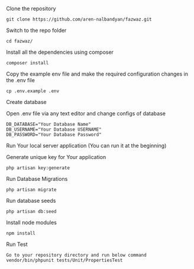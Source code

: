 Clone the repository

    git clone https://github.com/aren-nalbandyan/fazwaz.git
    
Switch to the repo folder

    cd fazwaz/
    
Install all the dependencies using composer

    composer install
    
Copy the example env file and make the required configuration changes in the .env file
    
    cp .env.example .env
    
Create database
    
Open .env file via any text editor and change configs of database 

    DB_DATABASE="Your Database Name"
    DB_USERNAME="Your Database USERNAME"
    DB_PASSWORD="Your Database Password"
    
Run Your local server application (You can run it at the beginning)
    
Generate unique key for Your application

    php artisan key:generate

Run Database Migrations

    php artisan migrate
    
Run database seeds

    php artisan db:seed
    
Install node modules

    npm install
    
Run Test

    Go to your repository directory and run below command
    vendor/bin/phpunit tests/Unit/PropertiesTest
    

